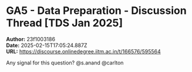 # GA5 - Data Preparation - Discussion Thread [TDS Jan 2025]

**Author:** 23f1003186  
**Date:** 2025-02-15T17:05:24.887Z  
**URL:** https://discourse.onlinedegree.iitm.ac.in/t/166576/595564

Any signal for this question?
@s.anand @carlton
